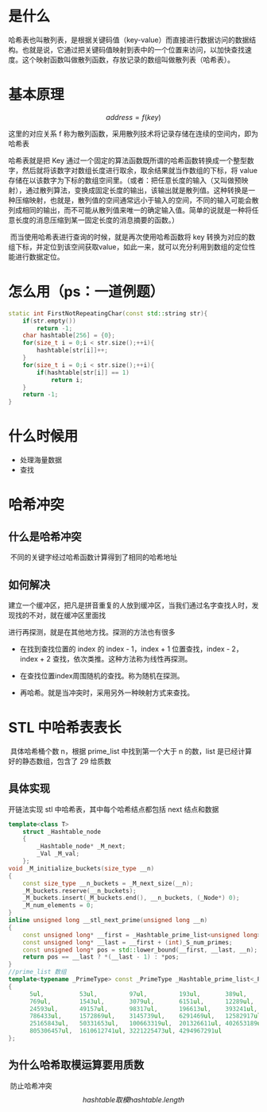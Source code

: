 # 是什么

​	哈希表也叫散列表，是根据关键码值（key-value）而直接进行数据访问的数据结构。也就是说，它通过把关键码值映射到表中的一个位置来访问，以加快查找速度。这个映射函数叫做散列函数，存放记录的数组叫做散列表（哈希表）。

# 基本原理

$$
address=f(key)
$$

这里的对应关系 f 称为散列函数，采用散列技术将记录存储在连续的空间内，即为哈希表

哈希表就是把 Key 通过一个固定的算法函数既所谓的哈希函数转换成一个整型数字，然后就将该数字对数组长度进行取余，取余结果就当作数组的下标，将 value 存储在以该数字为下标的数组空间里。（或者：把任意长度的输入（又叫做预映射），通过散列算法，变换成固定长度的输出，该输出就是散列值。这种转换是一种压缩映射，也就是，散列值的空间通常远小于输入的空间，不同的输入可能会散列成相同的输出，而不可能从散列值来唯一的确定输入值。简单的说就是一种将任意长度的消息压缩到某一固定长度的消息摘要的函数。）

​    而当使用哈希表进行查询的时候，就是再次使用哈希函数将 key 转换为对应的数组下标，并定位到该空间获取value，如此一来，就可以充分利用到数组的定位性能进行数据定位。

# 怎么用（<font>ps</font>：一道例题）

```cpp
static int FirstNotRepeatingChar(const std::string str){
    if(str.empty())
        return -1;
    char hashtable[256] = {0};
    for(size_t i = 0;i < str.size();++i){
        hashtable[str[i]]++;
    }
    for(size_t i = 0;i < str.size();++i){
        if(hashtable[str[i]] == 1)
            return i;
    }
    return -1;
}
```

# 什么时候用

- 处理海量数据
- 查找

# 哈希冲突

## 什么是哈希冲突

​	不同的关键字经过哈希函数计算得到了相同的哈希地址

## 如何解决

建立一个缓冲区，把凡是拼音重复的人放到缓冲区，当我们通过名字查找人时，发现找的不对，就在缓冲区里面找

进行再探测，就是在其他地方找。探测的方法也有很多

- 在找到查找位置的 index 的 index - 1，index + 1 位置查找，index - 2，index + 2 查找，依次类推。这种方法称为线性再探测。

- 在查找位置index周围随机的查找。称为随机在探测。

- 再哈希。就是当冲突时，采用另外一种映射方式来查找。

# STL 中哈希表表长

​	具体哈希桶个数 n，根据 prime_list 中找到第一个大于 n 的数，list 是已经计算好的静态数组，包含了 29 给质数

## 具体实现

开链法实现 stl 中哈希表，其中每个哈希结点都包括 next 结点和数据

```cpp
template<class T>
    struct _Hashtable_node
    {
        _Hashtable_node* _M_next;
        _Val _M_val;
    };
void _M_initialize_buckets(size_type __n)
{
    const size_type __n_buckets = _M_next_size(__n);
    _M_buckets.reserve(__n_buckets);
    _M_buckets.insert(_M_buckets.end(), __n_buckets, (_Node*) 0);
    _M_num_elements = 0;
}
inline unsigned long __stl_next_prime(unsigned long __n)
{
    const unsigned long* __first = _Hashtable_prime_list<unsigned long>::_S_get_prime_list();
    const unsigned long* __last = __first + (int)_S_num_primes;
    const unsigned long* pos = std::lower_bound(__first, __last, __n);
    return pos == __last ? *(__last - 1) : *pos;
}
//prime_list 数组
template<typename _PrimeType> const _PrimeType _Hashtable_prime_list<_PrimeType>::__stl_prime_list[_S_num_primes] =
{
      5ul,          53ul,         97ul,         193ul,       389ul,
      769ul,        1543ul,       3079ul,       6151ul,      12289ul,
      24593ul,      49157ul,      98317ul,      196613ul,    393241ul,
      786433ul,     1572869ul,    3145739ul,    6291469ul,   12582917ul,
      25165843ul,   50331653ul,   100663319ul,  201326611ul, 402653189ul,
      805306457ul,  1610612741ul, 3221225473ul, 4294967291ul
};
```

## 为什么哈希取模运算要用质数

​	防止哈希冲突
$$
hashtable 取模 hashtable.length
$$
